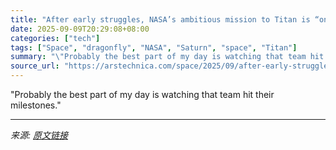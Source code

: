 ```yaml
---
title: "After early struggles, NASA’s ambitious mission to Titan is “on track” for launch"
date: 2025-09-09T20:29:08+08:00
categories: ["tech"]
tags: ["Space", "dragonfly", "NASA", "Saturn", "space", "Titan"]
summary: "\"Probably the best part of my day is watching that team hit their milestones.\""
source_url: "https://arstechnica.com/space/2025/09/after-early-struggles-nasas-ambitious-mission-to-titan-is-on-track-for-launch/"
---
```


"Probably the best part of my day is watching that team hit their milestones."

---

*来源: [原文链接](https://arstechnica.com/space/2025/09/after-early-struggles-nasas-ambitious-mission-to-titan-is-on-track-for-launch/)*
